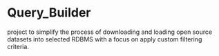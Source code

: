 # Query_Builder
project to simplify the process of downloading and loading open source datasets into selected RDBMS with a focus on apply custom filtering criteria.